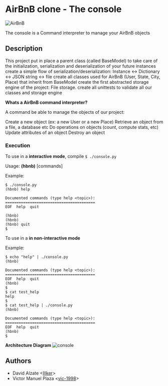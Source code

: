 # AirBnB clone - The console

![AirBnB](https://semanticadigital.com/wp-content/uploads/2017/01/coverairbnb.png)


The console is a Command interpreter to manage your AirBnB objects

## Description

This project put in place a parent class (called BaseModel) to take care of the initialization, serialization and deserialization of your future instances
create a simple flow of serialization/deserialization: Instance <-> Dictionary <-> JSON string <-> file
create all classes used for AirBnB (User, State, City, Place) that inherit from BaseModel
create the first abstracted storage engine of the project: File storage.
create all unittests to validate all our classes and storage engine

**Whats a AirBnB command interpreter?**

A command be able to manage the objects of our project:

Create a new object (ex: a new User or a new Place)
Retrieve an object from a file, a database etc
Do operations on objects (count, compute stats, etc)
Update attributes of an object
Destroy an object

### Execution

To use in a **interactive mode**, compile `$ ./console.py` 

Usage: **(hbnb)** [commands]

Example:
```
$ ./console.py
(hbnb) help

Documented commands (type help <topic>):
========================================
EOF  help  quit

(hbnb) 
(hbnb) 
(hbnb) quit
$
```

To use in a **in non-interactive mode**

Example:
```
$ echo "help" | ./console.py
(hbnb)

Documented commands (type help <topic>):
========================================
EOF  help  quit
(hbnb) 
$
$ cat test_help
help
$
$ cat test_help | ./console.py
(hbnb)

Documented commands (type help <topic>):
========================================
EOF  help  quit
(hbnb) 
$
```


**Architecture Diagram**
![console](https://holbertonintranet.s3.amazonaws.com/uploads/medias/2018/6/815046647d23428a14ca.png?X-Amz-Algorithm=AWS4-HMAC-SHA256&X-Amz-Credential=AKIARDDGGGOUWMNL5ANN%2F20210213%2Fus-east-1%2Fs3%2Faws4_request&X-Amz-Date=20210213T193340Z&X-Amz-Expires=86400&X-Amz-SignedHeaders=host&X-Amz-Signature=976f85fd260a3fe813e45abf1c355ede46148d589fd8a9622acd8dc89f80540f)


## Authors

* David Alzate <[Illker](https://github.com/illker)>
* Victor Manuel Plaza <[vic-1998](https://github.com/vic-1998)>
